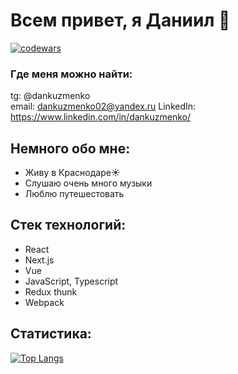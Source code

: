 # **Всем привет, я Даниил** 🍕

[![codewars](https://www.codewars.com/users/Daniil%20Kuzmenko/badges/micro)](https://www.codewars.com/users/Daniil%20Kuzmenko)

### **Где меня можно найти:**
tg: @dankuzmenko  
email: dankuzmenko02@yandex.ru 
LinkedIn: https://www.linkedin.com/in/dankuzmenko/  

## **Немного обо мне:**
* Живу в Краснодаре☀️
* Слушаю очень много музыки
* Люблю путешестовать

## **Стек технологий:**
* React
* Next.js
* Vue
* JavaScript, Typescript
* Redux thunk
* Webpack

## **Статистика:**
[![Top Langs](https://github-readme-stats.vercel.app/api/top-langs/?username=DanyKuzmenko&layout=compact)](https://github.com/anuraghazra/github-readme-stats)

